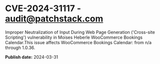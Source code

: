 # CVE-2024-31117 - audit@patchstack.com

Improper Neutralization of Input During Web Page Generation ('Cross-site Scripting') vulnerability in Moises Heberle WooCommerce Bookings Calendar.This issue affects WooCommerce Bookings Calendar: from n/a through 1.0.36.



**Publish date:** 2024-03-31

